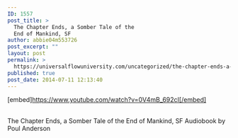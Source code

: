 ```yaml
---
ID: 1557
post_title: >
  The Chapter Ends, a Somber Tale of the
  End of Mankind, SF
author: abbie04m553726
post_excerpt: ""
layout: post
permalink: >
  https://universalflowuniversity.com/uncategorized/the-chapter-ends-a-somber-tale-of-the-end-of-mankind-sf/
published: true
post_date: 2014-07-11 12:13:40
---
```

[embed]https://www.youtube.com/watch?v=0V4mB_692cI[/embed]</br></br>
<p>The Chapter Ends, a Somber Tale of the End of Mankind, SF Audiobook by Poul Anderson</p>